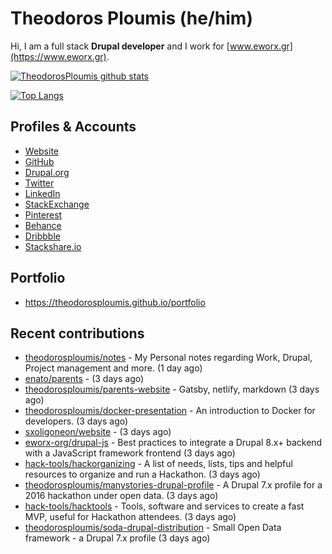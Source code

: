 # Theodoros Ploumis (he/him)

Hi, I am a full stack **Drupal developer** and I work for [www.eworx.gr](https://www.eworx.gr).

[![TheodorosPloumis github stats](https://github-readme-stats.vercel.app/api?username=theodorosploumis&count_private=true&show_icons=true&&theme=radical)](https://github.com/theodorosploumis)

[![Top Langs](https://github-readme-stats.vercel.app/api/top-langs/?username=theodorosploumis&layout=compact&theme=radical)](https://github.com/theodorosploumis?tab=repositories)

## Profiles & Accounts

- [Website](http://www.theodorosploumis.com/en)
- [GitHub](https://github.com/theodorosploumis)
- [Drupal.org](https://www.drupal.org/u/theodorosploumis)
- [Twitter](https://twitter.com/theoploumis)
- [LinkedIn](http://gr.linkedin.com/in/theodorosploumis)
- [StackExchange](http://stackexchange.com/users/1447199/theodorosploumis)
- [Pinterest](http://pinterest.com/theoploumis)
- [Behance](http://be.net/TheodorosPloumis)
- [Dribbble](https://dribbble.com/TheodorosPloumis)
- [Stackshare.io](https://stackshare.io/theodorosploumis/personal-stack)

## Portfolio

- https://theodorosploumis.github.io/portfolio

## Recent contributions


- [theodorosploumis/notes](https://github.com/theodorosploumis/notes) - My Personal notes regarding Work, Drupal, Project management and more. (1 day ago)
- [enato/parents](https://github.com/enato/parents) -  (3 days ago)
- [theodorosploumis/parents-website](https://github.com/theodorosploumis/parents-website) - Gatsby, netlify, markdown (3 days ago)
- [theodorosploumis/docker-presentation](https://github.com/theodorosploumis/docker-presentation) - An introduction to Docker for developers. (3 days ago)
- [sxoligoneon/website](https://github.com/sxoligoneon/website) -  (3 days ago)
- [eworx-org/drupal-js](https://github.com/eworx-org/drupal-js) - Best practices to integrate a Drupal 8.x&#43; backend with a JavaScript framework frontend (3 days ago)
- [hack-tools/hackorganizing](https://github.com/hack-tools/hackorganizing) - A list of needs, lists, tips and helpful resources to organize and run a Hackathon. (3 days ago)
- [theodorosploumis/manystories-drupal-profile](https://github.com/theodorosploumis/manystories-drupal-profile) - A Drupal 7.x profile for a 2016 hackathon under open data. (3 days ago)
- [hack-tools/hacktools](https://github.com/hack-tools/hacktools) - Tools, software and services to create a fast MVP, useful for Hackathon attendees. (3 days ago)
- [theodorosploumis/soda-drupal-distribution](https://github.com/theodorosploumis/soda-drupal-distribution) - Small Open Data framework - a Drupal 7.x profile (3 days ago)
